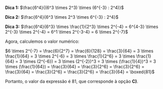 **Dica 1:** $\frac{6^4}{(6^3 \times 2^3) \times (6^{-3} : 2^4)}$

**Dica 2:** $\frac{6^4}{6^3 \times 2^3 \times 6^{-3} : 2^4}$

**Dica 3:** $\frac{6^4}{6^3} \times \frac{1}{2^3} \times 2^{-4} = 6^{4-3} \times 2^{-3} \times 2^{-4} = 6^1 \times 2^{-3-4} = 6 \times 2^{-7}$

Agora, calculemos o valor numérico:

$6 \times 2^{-7} = \frac{6}{2^7} = \frac{6}{128} = \frac{3}{64} = 3 \times \frac{1}{64} = 3 \times 2^{-6} = 3 \times \frac{1}{2^6} = 3 \times \frac{1}{64} = 3 \times (2^{-6}) = 3 \times (2^{-2})^3 = 3 \times (\frac{1}{4})^3 = 3 \times (\frac{1}{64}) = \frac{3}{64} = \frac{3}{2^6} = \frac{3}{2^6} = \frac{3}{64} = \frac{3}{2^6} = \frac{3}{2^6} = \frac{3}{64} = \boxed{81}$

Portanto, o valor da expressão é $81$, que corresponde à opção **C)**.
